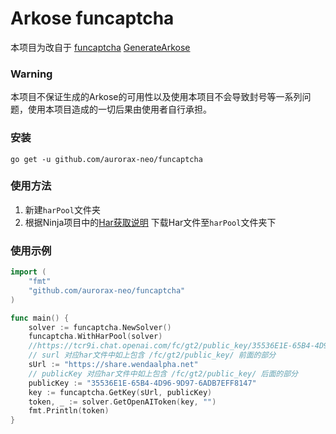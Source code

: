 # Arkose funcaptcha

本项目为改自于
[funcaptcha](https://github.com/acheong08/funcaptcha)
[GenerateArkose](https://github.com/Ink-Osier/GenerateArkose)

### Warning

本项目不保证生成的Arkose的可用性以及使用本项目不会导致封号等一系列问题，使用本项目造成的一切后果由使用者自行承担。

### 安装

```
go get -u github.com/aurorax-neo/funcaptcha
```

### 使用方法

1. 新建`harPool`文件夹
2. 根据Ninja项目中的[Har获取说明](https://github.com/gngpp/ninja/blob/main/doc/readme_zh.md#arkoselabs)
   下载Har文件至`harPool`文件夹下

### 使用示例

```go
import (
	"fmt"
	"github.com/aurorax-neo/funcaptcha"
)

func main() {
	solver := funcaptcha.NewSolver()
	funcaptcha.WithHarPool(solver)
	//https://tcr9i.chat.openai.com/fc/gt2/public_key/35536E1E-65B4-4D96-9D97-6ADB7EFF8147
	// surl 对应har文件中如上包含 /fc/gt2/public_key/ 前面的部分
	sUrl := "https://share.wendaalpha.net"
	// publicKey 对应har文件中如上包含 /fc/gt2/public_key/ 后面的部分
	publicKey := "35536E1E-65B4-4D96-9D97-6ADB7EFF8147"
	key := funcaptcha.GetKey(sUrl, publicKey)
	token, _ := solver.GetOpenAIToken(key, "")
	fmt.Println(token)
}
```
